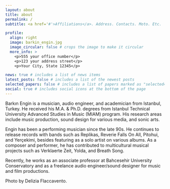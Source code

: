 ```yaml
---
layout: about
title: about
permalink: /
subtitle: <a href='#'>Affiliations</a>. Address. Contacts. Moto. Etc.

profile:
  align: right
  image: barkin_engin.jpg
  image_circular: false # crops the image to make it circular
  more_info: >
    <p>555 your office number</p>
    <p>123 your address street</p>
    <p>Your City, State 12345</p>

news: true # includes a list of news items
latest_posts: false # includes a list of the newest posts
selected_papers: false # includes a list of papers marked as "selected={true}"
social: true # includes social icons at the bottom of the page
---
```


Barkın Engin is a musician, audio engineer, and academician from Istanbul, Turkey. He received his M.A. & Ph.D. degrees from Istanbul Technical University Advanced Studies in Music (MIAM) program. His research areas include music production, sound design for various media, and sonic arts.


Engin has been a performing musician since the late 90s. He continues to release records with bands such as Replikas, Reverie Falls On All, Pitohui, and Yerçekimi, besides featuring as a solo artist on various albums. As a composer and performer, he has contributed to multicultural musical projects such as Verklaerte Zeit, Yolda, and Breath Song.

Recently, he works as an associate professor at Bahcesehir University Conservatory and as a freelance audio engineer/sound designer for music and film productions.

Photo by Delizia Flaccavento.
